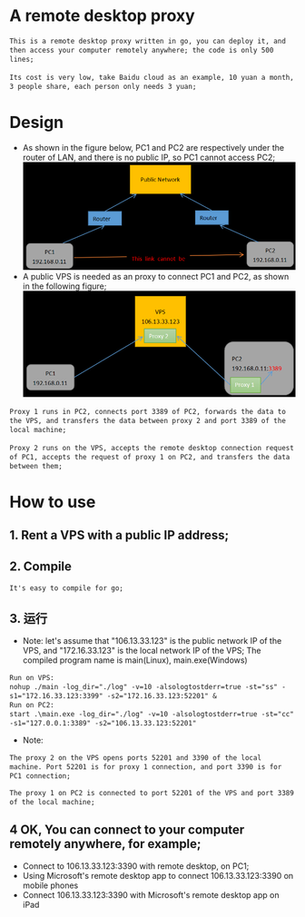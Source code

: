 # A remote desktop proxy
```
This is a remote desktop proxy written in go, you can deploy it, and then access your computer remotely anywhere; the code is only 500 lines;

Its cost is very low, take Baidu cloud as an example, 10 yuan a month, 3 people share, each person only needs 3 yuan;
```

# Design
* As shown in the figure below, PC1 and PC2 are respectively under the router of LAN, and there is no public IP, so PC1 cannot access PC2;
![pic1](./1_en.png)
* A public VPS is needed as an proxy to connect PC1 and PC2, as shown in the following figure;
![pic1](./2_en.png)
```
Proxy 1 runs in PC2, connects port 3389 of PC2, forwards the data to the VPS, and transfers the data between proxy 2 and port 3389 of the local machine;

Proxy 2 runs on the VPS, accepts the remote desktop connection request of PC1, accepts the request of proxy 1 on PC2, and transfers the data between them;
```

# How to use
## 1. Rent a VPS with a public IP address;
## 2. Compile
```
It's easy to compile for go;
```
## 3. 运行
* Note: let's assume that "106.13.33.123" is the public network IP of the VPS, and "172.16.33.123" is the local network IP of the VPS; The compiled program name is main(Linux), main.exe(Windows)
```
Run on VPS:
nohup ./main -log_dir="./log" -v=10 -alsologtostderr=true -st="ss" -s1="172.16.33.123:3399" -s2="172.16.33.123:52201" &
Run on PC2:
start .\main.exe -log_dir="./log" -v=10 -alsologtostderr=true -st="cc" -s1="127.0.0.1:3389" -s2="106.13.33.123:52201"
```
* Note: 
```
The proxy 2 on the VPS opens ports 52201 and 3390 of the local machine. Port 52201 is for proxy 1 connection, and port 3390 is for PC1 connection;
```
```
The proxy 1 on PC2 is connected to port 52201 of the VPS and port 3389 of the local machine;
```
## 4 OK, You can connect to your computer remotely anywhere, for example;
* Connect to 106.13.33.123:3390 with remote desktop, on PC1;
* Using Microsoft's remote desktop app to connect 106.13.33.123:3390 on mobile phones
* Connect 106.13.33.123:3390 with Microsoft's remote desktop app on iPad

